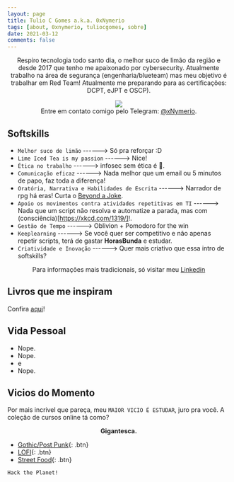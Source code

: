 ```yaml
---
layout: page
title: Tulio C Gomes a.k.a. 0xNymerio
tags: [about, 0xnymerio, tuliocgomes, sobre]
date: 2021-03-12
comments: false
---
```


<center>Respiro tecnologia todo santo dia, o melhor suco de limão da região e desde 2017 que tenho me apaixonado por cybersecurity. Atualmente trabalho na área de segurança (engenharia/blueteam) mas meu objetivo é trabalhar em Red Team! Atualmente me preparando para as certificações: DCPT, eJPT e OSCP).

<figure>
	<a href="https://0xnymerio.github.io/about/001-profile_bits.png"><img src="https://0xnymerio.github.io/about/001-profile_bits.png"></a>
	<figcaption>Entre em contato comigo pelo Telegram: <a href="https://t.me/xNymerio" title="Eu mesmo, nice!">@xNymerio</a>.</figcaption>
</figure></center>

## Softskills
* `Melhor suco de limão`  ------> Só pra reforçar :D
* `Lime Iced Tea is my passion` ------> Nice!
* `Ética no trabalho` ------> infosec sem ética é 🤡.
* `Comunicação eficaz` ------> Nada melhor que um email ou 5 minutos de papo, faz toda a diferença!
* `Oratória, Narrativa e Habilidades de Escrita` ------> Narrador de rpg há eras! Curta o [Beyond a Joke](https://www.youtube.com/playlist?list=PLVeCTVPQ8q7_WFMF6vM_sS6fUrj8HmrHW).
* `Apoio os movimentos contra atividades repetitivas em TI` ------> Nada que um script não resolva e automatize a parada, mas com (consciência)[https://xkcd.com/1319/]!.
* `Gestão de Tempo` ------> Oblivion + Pomodoro for the win
* `Keeplearning` ------> Se você quer ser competitivo e não apenas repetir scripts, terá de gastar **HorasBunda** e estudar.
* `Criatividade e Inovação` ------> Quer mais criativo que essa intro de softskills?

<center> Para informações mais tradicionais, só visitar meu <a href="https://www.linkedin.com/in/tuliocgomes/">Linkedin</a>
</center>


## Livros que me inspiram
Confira [aqui](https://0xnymerio.github.io/project-books)!

## Vida Pessoal
* Nope.
* Nope.
* e
* Nope.

## Vicios do Momento

Por mais incrivel que pareça, meu `MAIOR VICIO É ESTUDAR`, juro pra você. A coleção de cursos online tá como? <br><center><b>Gigantesca.</b></center>

* [Gothic/Post Punk](https://www.youtube.com/watch?v=OKRJfIPiJGY&list=PLEXox2R2RxZLHmf9EToq6KC_linn0UvVZ){: .btn}
* [LOFI](https://www.youtube.com/watch?v=hHW1oY26kxQ){: .btn}
* [Street Food](https://www.youtube.com/watch?v=65rxBoi74C8&list=PLX-TA2Xezeas0dLukRe1I-Flul1JE96oa){: .btn}

 `Hack the Planet!`
